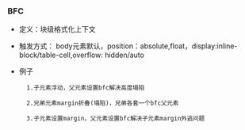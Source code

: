 ### BFC
- 定义：块级格式化上下文
- 触发方式： body元素默认，position：absolute,float，display:inline-block/table-cell,overflow: hidden/auto
- 例子
		
		1.子元素浮动，父元素设置bfc解决高度塌陷
		 
		2.兄弟元素margin折叠(塌陷)，兄弟各套一个bfc父元素

		3.子元素设置margin，父元素设置bfc解决子元素margin外逃问题

